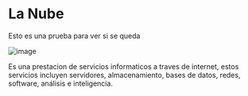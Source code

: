 # La Nube

Esto es una prueba para ver si se queda

![image](https://tynmedia.com/tynmag/wp-content/uploads/sites/3/2019/06/El-futuro-empresarial-est%C3%A1-en-la-nube-e1560566724502.png)

Es una prestacion de servicios informaticos a traves de internet, estos servicios incluyen servidores, almacenamiento, bases de datos, redes, software, análisis e inteligencia.
